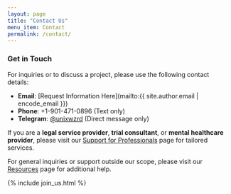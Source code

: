 ```yaml
---
layout: page
title: "Contact Us"
menu_item: Contact
permalink: /contact/
---
```


### Get in Touch

For inquiries or to discuss a project, please use the following contact details:

- **Email**: [Request Information Here](mailto:{{ site.author.email | encode_email }})
- **Phone**: +1-901-471-0896 (Text only)
- **Telegram**: [@unixwzrd](https://t.me/unixwzrd) (Direct message only)

If you are a **legal service provider**, **trial consultant**, or **mental healthcare provider**, please visit our [Support for Professionals](/collaborate/professional/) page for tailored services.

For general inquiries or support outside our scope, please visit our [Resources](/resources) page for additional help.

{% include join_us.html %}